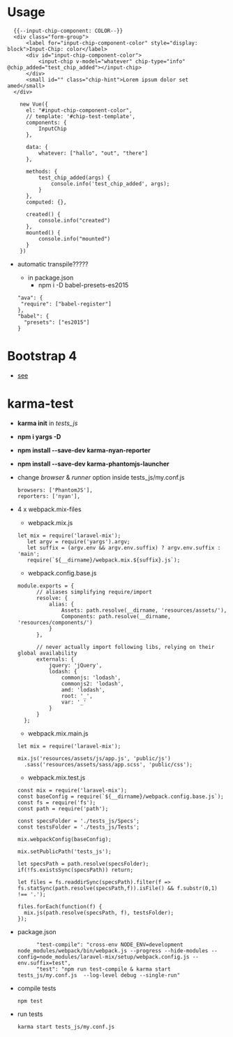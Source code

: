 # Usage

  ```
	{{--input-chip-component: COLOR--}}
	<div class="form-group">
	    <label for="input-chip-component-color" style="display: block">Input-Chip: color</label>
	    <div id="input-chip-component-color">
	        <input-chip v-model="whatever" chip-type="info" @chip_added="test_chip_added"></input-chip>
	    </div>
	    <small id="" class="chip-hint">Lorem ipsum dolor set amed</small>
	</div>
  ```
  
  
  ```
	  new Vue({
	    el: "#input-chip-component-color",
	    // template: '#chip-test-template',
	    components: {
	        InputChip
	    },
	  
	    data: {
	        whatever: ["hallo", "out", "there"]
	    },
	  
	    methods: {
	        test_chip_added(args) {
	            console.info('test_chip_added', args);
	        }
	    },
	    computed: {},
	  
	    created() {
	        console.info("created")
	    },
	    mounted() {
	        console.info("mounted")
	    }
	  })
  ```

* automatic transpile?????
  * in package.json 
    * npm i -D babel-presets-es2015
  
  ```
  "ava": {
   "require": ["babel-register"]
  },
  "babel": {
    "presets": ["es2015"]
  }
  ```


# Bootstrap 4
* [see](https://sutherlandboswell.com/upgrading-to-bootstrap-4-in-laravel-5-5/)

# karma-test

* **karma init** in *tests_js*
* **npm i yargs -D**
* **npm install --save-dev karma-nyan-reporter**
* **npm install --save-dev karma-phantomjs-launcher**

* change *browser* & *runner* option inside tests_js/my.conf.js

  ```
  browsers: ['PhantomJS'],
  reporters: ['nyan'],
  ```
	  
	  
* 4 x webpack.mix-files
  * webpack.mix.js  
  ```
  let mix = require('laravel-mix');
     let argv = require('yargs').argv;
     let suffix = (argv.env && argv.env.suffix) ? argv.env.suffix : 'main';
     require(`${__dirname}/webpack.mix.${suffix}.js`);
  ```
  
  * webpack.config.base.js 
  
  ```
  module.exports = {
		// aliases simplifying require/import
		resolve: {
			alias: {
				Assets: path.resolve(__dirname, 'resources/assets/'),
				Components: path.resolve(__dirname, 'resources/components/')
			}
		},
	
		// never actually import following libs, relying on their global availability
		externals: {
			jquery: 'jQuery',
			lodash: {
				commonjs: 'lodash',
				commonjs2: 'lodash',
				amd: 'lodash',
				root: '_',
				var: '_'
			}
		}
	};

  ```
  * webpack.mix.main.js
  
  ```
  let mix = require('laravel-mix');
  
  mix.js('resources/assets/js/app.js', 'public/js')
  	.sass('resources/assets/sass/app.scss', 'public/css');
  ```
  * webpack.mix.test.js
  
  ```
  const mix = require('laravel-mix');
  const baseConfig = require(`${__dirname}/webpack.config.base.js`);
  const fs = require('fs');
  const path = require('path');
  
  const specsFolder = './tests_js/Specs';
  const testsFolder = './tests_js/Tests';
  
  mix.webpackConfig(baseConfig);
  
  mix.setPublicPath('tests_js');
  
  let specsPath = path.resolve(specsFolder);
  if(!fs.existsSync(specsPath)) return;
  
  let files = fs.readdirSync(specsPath).filter(f => fs.statSync(path.resolve(specsPath,f)).isFile() && f.substr(0,1) !== '.');
  
  files.forEach(function(f) {
  	mix.js(path.resolve(specsPath, f), testsFolder);
  });
   ```

* package.json

  ```
        "test-compile": "cross-env NODE_ENV=development node_modules/webpack/bin/webpack.js --progress --hide-modules --config=node_modules/laravel-mix/setup/webpack.config.js --env.suffix=test",
        "test": "npm run test-compile & karma start tests_js/my.conf.js  --log-level debug --single-run"
   ```
  
* compile tests
  ```
  npm test
  ```
  
* run tests
  ```
  karma start tests_js/my.conf.js
  ```